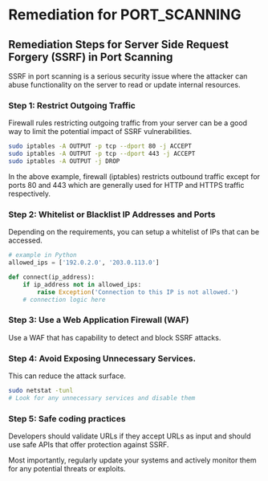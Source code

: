 # Remediation for PORT_SCANNING

## Remediation Steps for Server Side Request Forgery (SSRF) in Port Scanning
SSRF in port scanning is a serious security issue where the attacker can abuse functionality on the server to read or update internal resources.

### Step 1: Restrict Outgoing Traffic
Firewall rules restricting outgoing traffic from your server can be a good way to limit the potential impact of SSRF vulnerabilities.

```bash
sudo iptables -A OUTPUT -p tcp --dport 80 -j ACCEPT
sudo iptables -A OUTPUT -p tcp --dport 443 -j ACCEPT
sudo iptables -A OUTPUT -j DROP
```
In the above example, firewall (iptables) restricts outbound traffic except for ports 80 and 443 which are generally used for HTTP and HTTPS traffic respectively.

### Step 2: Whitelist or Blacklist IP Addresses and Ports

Depending on the requirements, you can setup a whitelist of IPs that can be accessed.

```python
# example in Python
allowed_ips = ['192.0.2.0', '203.0.113.0']

def connect(ip_address):
    if ip_address not in allowed_ips:
        raise Exception('Connection to this IP is not allowed.')
    # connection logic here
```

### Step 3: Use a Web Application Firewall (WAF)

Use a WAF that has capability to detect and block SSRF attacks.

### Step 4: Avoid Exposing Unnecessary Services.

This can reduce the attack surface.

```bash
sudo netstat -tunl
# Look for any unnecessary services and disable them
```

### Step 5: Safe coding practices

Developers should validate URLs if they accept URLs as input and should use safe APIs that offer protection against SSRF.

Most importantly, regularly update your systems and actively monitor them for any potential threats or exploits.
